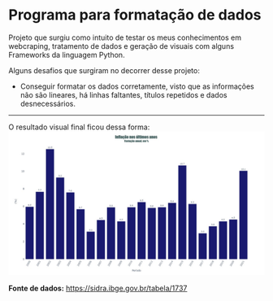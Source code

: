 # Programa para formatação de dados

Projeto que surgiu como intuito de testar os meus conhecimentos em webcraping, tratamento de dados e geração de visuais com alguns Frameworks da linguagem Python.

Alguns desafios que surgiram no decorrer desse projeto:
- Conseguir formatar os dados corretamente, visto que as informações não são lineares, há linhas faltantes, títulos repetidos e dados desnecessários.
---
O resultado visual final ficou dessa forma:
![alt_text](https://github.com/vitoleite/ipca_grafico_dados/blob/main/output/figura_final.jpeg)

**Fonte de dados:** https://sidra.ibge.gov.br/tabela/1737
